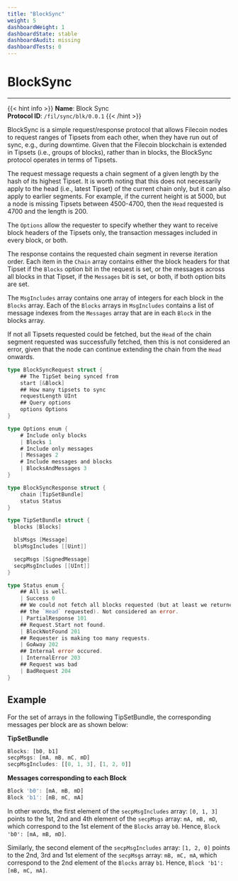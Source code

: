 ```yaml
---
title: "BlockSync"
weight: 5
dashboardWeight: 1
dashboardState: stable
dashboardAudit: missing
dashboardTests: 0
---
```


# BlockSync
---

{{< hint info >}}
**Name**: Block Sync  
**Protocol ID**: `/fil/sync/blk/0.0.1`
{{< /hint >}}

BlockSync is a simple request/response protocol that allows Filecoin nodes to request ranges of Tipsets from each other, when they have run out of sync, e.g., during downtime. Given that the Filecoin blockchain is extended in Tipsets (i.e., groups of blocks), rather than in blocks, the BlockSync protocol operates in terms of Tipsets.

The request message requests a chain segment of a given length by the hash of its highest Tipset. It is worth noting that this does not necessarily apply to the head (i.e., latest Tipset) of the current chain only, but it can also apply to earlier segments. For example, if the current height is at 5000, but a node is missing Tipsets between 4500-4700, then the `Head` requested is 4700 and the length is 200.

The `Options` allow the requester to specify whether they want to receive block headers of the Tipsets only, the transaction messages included in every block, or both.

The response contains the requested chain segment in reverse iteration order. Each item in the `Chain` array contains either the block headers for that Tipset if the `Blocks` option bit in the request is set, or the messages across all blocks in that Tipset, if the `Messages` bit is set, or both, if both option bits are set.

The `MsgIncludes` array contains one array of integers for each block in the `Blocks` array. Each of the `Blocks` arrays in `MsgIncludes` contains a list of message indexes from the `Messages` array that are in each `Block` in the blocks array.

If not all Tipsets requested could be fetched, but the `Head` of the chain segment requested was successfully fetched, then this is not considered an error, given that the node can continue extending the chain from the `Head` onwards.

```go
type BlockSyncRequest struct {
    ## The TipSet being synced from
	start [&Block]
    ## How many tipsets to sync
	requestLength UInt
    ## Query options
    options Options
}
```

```go
type Options enum {
    # Include only blocks
    | Blocks 1
    # Include only messages
    | Messages 2
    # Include messages and blocks
    | BlocksAndMessages 3
}

type BlockSyncResponse struct {
	chain [TipSetBundle]
	status Status
}

type TipSetBundle struct {
  blocks [Blocks]

  blsMsgs [Message]
  blsMsgIncludes [[Uint]]

  secpMsgs [SignedMessage]
  secpMsgIncludes [[UInt]]
}

type Status enum {
    ## All is well.
    | Success 0
    ## We could not fetch all blocks requested (but at least we returned
	## the `Head` requested). Not considered an error.
    | PartialResponse 101
    ## Request.Start not found.
    | BlockNotFound 201
    ## Requester is making too many requests.
    | GoAway 202
    ## Internal error occured.
    | InternalError 203
    ## Request was bad
    | BadRequest 204
}
```

## Example

For the set of arrays in the following TipSetBundle, the corresponding messages per block are as shown below:

**TipSetBundle**
```js
Blocks: [b0, b1]
secpMsgs: [mA, mB, mC, mD]
secpMsgIncludes: [[0, 1, 3], [1, 2, 0]]
```

**Messages corresponding to each Block**
```js
Block 'b0': [mA, mB, mD]
Block 'b1': [mB, mC, mA]
```

In other words, the first element of the `secpMsgIncludes` array: `[0, 1, 3]` points to the 1st, 2nd and 4th element of the `secpMsgs` array: `mA, mB, mD`, which correspond to the 1st element of the `Blocks` array `b0`. Hence, `Block 'b0': [mA, mB, mD]`.

Similarly, the second element of the `secpMsgIncludes` array: `[1, 2, 0]` points to the 2nd, 3rd and 1st element of the `secpMsgs` array: `mB, mC, mA`, which correspond to the 2nd element of the `Blocks` array `b1`. Hence, `Block 'b1': [mB, mC, mA]`.
